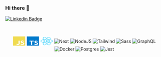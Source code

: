 
 <div >
 
 <h3>Hi there 👋</h3> 

 [![Linkedin Badge](https://img.shields.io/badge/-Deyvison%20Costa-blue?style=flat-square&logo=Linkedin&logoColor=white&link=https://www.linkedin.com/in/deyvisonccosta/)](https://www.linkedin.com/in/deyvisonccosta/)  
 
 </div>
 
 
 <br>
<!--  
  <div align="center" >
  <a href="https://github.com/DeyvisonCost"> 
  <img height="160em" src="https://github-readme-stats.vercel.app/api?username=DeyvisonCost&show_icons=true&theme=dracula&include_all_commits=true&count_private=true"/> <br> 
  <img height="160em" src="https://github-readme-stats.vercel.app/api/top-langs/?username=DeyvisonCost&layout=compact&langs_count=7&theme=dracula"/>
</div>
 ##
 -->
 
 <div align="center"  style="display: inline_block"><br>
  
  
  <img align="center" alt="Javascript" height="30" width="40" src="https://raw.githubusercontent.com/devicons/devicon/master/icons/javascript/javascript-plain.svg">
  <img align="center" alt="Typescript" height="30" width="40" src="https://raw.githubusercontent.com/devicons/devicon/master/icons/typescript/typescript-plain.svg">
  <img align="center" alt="React" height="30" width="40" src="https://raw.githubusercontent.com/devicons/devicon/master/icons/react/react-original.svg">
  <img align="center" alt="Next" height="35" width="36" src=https://ui-lib.com/blog/wp-content/uploads/2021/12/nextjs-boilerplate-logo.png>
  <img align="center" alt="NodeJS" height="30" width="40" src=https://www.vectorlogo.zone/logos/nodejs/nodejs-icon.svg>
  <img align="center" alt="Tailwind" height="30" width="40" src=https://www.vectorlogo.zone/logos/tailwindcss/tailwindcss-icon.svg>
  <img align="center" alt="Sass" height="30" width="40" src="https://www.vectorlogo.zone/logos/sass-lang/sass-lang-icon.svg">
  <img align="center" alt="GraphQL" height="30" width="40" src=https://www.vectorlogo.zone/logos/graphql/graphql-icon.svg>
  <img align="center" alt="Docker" height="30" width="40" src=https://www.vectorlogo.zone/logos/docker/docker-tile.svg>
  <img align="center" alt="Postgres" height="30" width="40" src=https://www.vectorlogo.zone/logos/postgresql/postgresql-icon.svg>
  <img align="center" alt="Jest" height="30" width="33" src=https://www.vectorlogo.zone/logos/jestjsio/jestjsio-icon.svg>
</div>
 
 <br>
 
 
 
 


